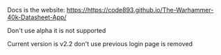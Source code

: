 <html>
  <body>
    <p>
      Docs is the website: <a href="https://https://code893.github.io/The-Warhammer-40k-Datasheet-App/">https://https://code893.github.io/The-Warhammer-40k-Datasheet-App/</a>
    </p>
    <p>
      Don't use alpha it is not supported
    </p>
    <p>
      Current version is v2.2 don't use previous login page is removed
    </p>
  </body>
</html>
